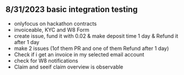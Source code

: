 ##  8/31/2023 basic integration testing
- onlyfocus on hackathon contracts
- invoiceable, KYC and W8 Form
- create issue, fund it with 0.02 & make deposit time 1 day & Refund it after 1 day 
- make 2 issues (1of them PR and one of them Refund after 1 day)
- Check if i get an invoice in my selected email account
- check for W8 notifications
- Claim and seeif claim overview is observable
